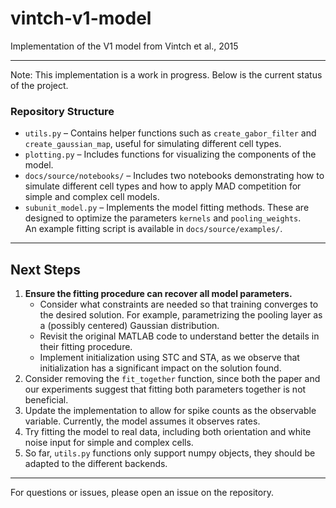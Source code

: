 # vintch-v1-model  
Implementation of the V1 model from Vintch et al., 2015

---

Note: This implementation is a work in progress. Below is the current status of the project.

### Repository Structure

- `utils.py` – Contains helper functions such as `create_gabor_filter` and `create_gaussian_map`, useful for simulating different cell types.
- `plotting.py` – Includes functions for visualizing the components of the model.
- `docs/source/notebooks/` – Includes two notebooks demonstrating how to simulate different cell types and how to apply MAD competition for simple and complex cell models.
- `subunit_model.py` – Implements the model fitting methods. These are designed to optimize the parameters `kernels` and `pooling_weights`.  
  An example fitting script is available in `docs/source/examples/`.

---

## Next Steps

1. **Ensure the fitting procedure can recover all model parameters.**
    - Consider what constraints are needed so that training converges to the desired solution. For example, parametrizing the pooling layer as a (possibly centered) Gaussian distribution.
    - Revisit the original MATLAB code to understand better the details in their fitting procedure.
    - Implement initialization using STC and STA, as we observe that initialization has a significant impact on the solution found.
2. Consider removing the `fit_together` function, since both the paper and our experiments suggest that fitting both parameters together is not beneficial.
3. Update the implementation to allow for spike counts as the observable variable. Currently, the model assumes it observes rates.
4. Try fitting the model to real data, including both orientation and white noise input for simple and complex cells.
5. So far, `utils.py` functions only support numpy objects, they should be adapted to the different backends.

---

For questions or issues, please open an issue on the repository.
